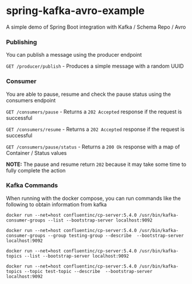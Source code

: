 # spring-kafka-avro-example
A simple demo of Spring Boot integration with Kafka / Schema Repo / Avro


### Publishing

You can publish a message using the producer endpoint

`GET /producer/publish` - Produces a simple message with a random UUID

### Consumer

You are able to pause, resume and check the pause status using the consumers endpoint

`GET /consumers/pause` - Returns a `202 Accepted` response if the request is successful

`GET /consumers/resume` - Returns a `202 Accepted` response if the request is successful

`GET /consumers/pause/status` - Returns a `200 Ok` response with a map of Container / Status values

**NOTE:** The pause and resume return `202` because it may take some time to fully complete the action

### Kafka Commands

When running with the docker compose, you can run commands like the following to obtain information from kafka

```
docker run --net=host confluentinc/cp-server:5.4.0 /usr/bin/kafka-consumer-groups --list --bootstrap-server localhost:9092
```

```
docker run --net=host confluentinc/cp-server:5.4.0 /usr/bin/kafka-consumer-groups --group testing-group --describe  --bootstrap-server localhost:9092
```

```
docker run --net=host confluentinc/cp-server:5.4.0 /usr/bin/kafka-topics --list --bootstrap-server localhost:9092
```

```
docker run --net=host confluentinc/cp-server:5.4.0 /usr/bin/kafka-topics --topic test-topic --describe  --bootstrap-server localhost:9092
```

